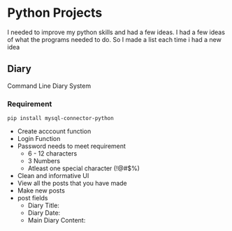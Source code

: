 # Python Projects
I needed to improve my python skills and had a few ideas. I had a few ideas of what the programs needed to do. So I made a list each time i had a new idea

## Diary
Command Line Diary System
### Requirement
    pip install mysql-connector-python
- Create acccount function
- Login Function
- Password needs to meet requirement
  	- 6 - 12 characters
	- 3 Numbers
	- Atleast one special character (!@#$%)
- Clean and informative UI
- View all the posts that you have made
- Make new posts
- post fields
	- Diary Title:
	- Diary Date:
	- Main Diary Content:
